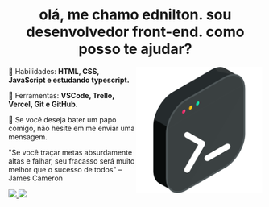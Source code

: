 <h1 align="center"> olá, me chamo ednilton. sou desenvolvedor front-end. como posso te ajudar?</h1>

<img src="https://github.com/edniltonmatos/edniltonmatos/blob/main/coding.png" min-width="300px" max-width="300px" width="250px" align="right" alt="Computador">

<p align="left">
  🤔 Habilidades: <strong>HTML, CSS, JavaScript e estudando typescript.</strong>
</p>

<p align="left">
  🔨 Ferramentas: <strong>VSCode, Trello, Vercel, Git e GitHub.</strong>
</p>

<p align="left">
  📄 Se você deseja bater um papo comigo, não hesite em me enviar uma mensagem.
</p>
<p>"Se você traçar metas absurdamente altas e falhar, seu fracasso será muito melhor que o sucesso de todos" – James Cameron</p>

<a href="https://www.linkedin.com/in/edniltonmatos/" target="_blank">
  <img src="https://img.shields.io/badge/-Linkedin-1C1C1C?style=for-the-badge&logo=Linkedin&logoColor=f26b4e&link=https://www.linkedin.com/in/iuricode" target="_blank">
</a> 
 <a href="https://discord.com/channels/@me" alt="Discord">
    <img src="https://img.shields.io/badge/-Discord-1C1C1C?style=for-the-badge&logo=Discord&logoColor=f26b4e&link=https://discord.gg/QevDJqCzaY"/>
 </a>
 
